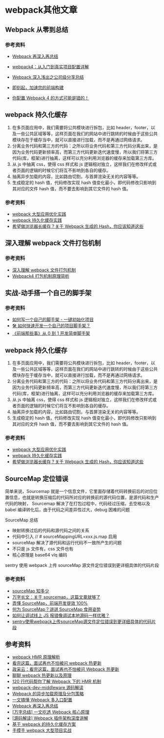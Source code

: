 # webpack其他文章



## Webpack 从零到总结

### 参考资料

-   [Webpack 再深入再总结](https://juejin.cn/post/6844904042066345998)

-   [webpack4：从入门到真实项目配置详解](https://mp.weixin.qq.com/s?__biz=MzA4Nzg0MDM5Nw==&mid=2247484378&idx=1&sn=560a2c50cdd022760972e6e8b6a8e2d8&source=41#wechat_redirect)

-   [Webpack 深入浅出之公司级分享总结](https://mp.weixin.qq.com/s?__biz=Mzk0MDMwMzQyOA==&mid=2247490264&idx=2&sn=a8ff54faabddf8baf5a16140fb770e64&source=41#wechat_redirect)

-   [即刻起，加速您的前端构建](https://juejin.cn/post/6844903796489863181)

-   [你配置 Webpack 4 的方式可能是错的！](https://www.infoq.cn/article/E-Ltr55vDi2Mg16pHilp)



## webpack 持久化缓存

1. 在多页面应用中，我们需要将公共模块进行拆包，比如 header，footer，以及一些公共区域等等，这样页面在我们的网站中进行跳转的时候由于这些公共模块存在于缓存当中，就可以直接进行加载，而不是再通过网络请求。
2. 分离业务代码和第三方的代码：之所以将业务代码和第三方代码分离出来，是因为业务代码更新频率高，而第三方代码更新迭代速度慢，所以我们将第三方代码(库，框架)进行抽离，这样可以充分利用浏览器的缓存来加载第三方库。
3. 从 js 中抽离 css，使得 css 样式和 js 逻辑相对独立，这样我们在修改样式或者页面的逻辑的时候它们将互不影响到各自的缓存。
4. 抽离异步加载的内容，比如路由切割，与首屏渲染无关的内容等等。
5. 生成稳定的 hash 值，代码修改实现 hash 值变化最小，即代码修改只影响到其对应的文件 hash 值，而不要去影响到其它文件的 hash 值。

### 参考资料

-   [webpack 大型应用优化实践](https://zhuanlan.zhihu.com/p/33377189)
-   [webpack 持久化缓存实践](https://github.com/happylindz/blog/issues/7)
-   [希望做浏览器长缓存？关于 Webpack 生成的 Hash，你应该知道这些](https://segmentfault.com/a/1190000011980729)



## 深入理解 webpack 文件打包机制

### 参考资料

-   [深入理解 webpack 文件打包机制](https://github.com/happylindz/blog/issues/6)
-   [Webpack4 打包机制原理简析](https://juejin.cn/post/6844904007463337997)



## 实战-动手搭一个自己的脚手架

### 参考资料

-   [如何写一个自己的脚手架 - 一键初始化项目](https://segmentfault.com/a/1190000020498166)
-   [🛠 如何快速开发一个自己的项目脚手架？](https://segmentfault.com/a/1190000019219648)
-   [《前端那些事》从 0 到 1 开发简单脚手架](https://juejin.cn/post/6844904137709060104)





## webpack 持久化缓存

1. 在多页面应用中，我们需要将公共模块进行拆包，比如 header，footer，以及一些公共区域等等，这样页面在我们的网站中进行跳转的时候由于这些公共模块存在于缓存当中，就可以直接进行加载，而不是再通过网络请求。
2. 分离业务代码和第三方的代码：之所以将业务代码和第三方代码分离出来，是因为业务代码更新频率高，而第三方代码更新迭代速度慢，所以我们将第三方代码(库，框架)进行抽离，这样可以充分利用浏览器的缓存来加载第三方库。
3. 从 js 中抽离 css，使得 css 样式和 js 逻辑相对独立，这样我们在修改样式或者页面的逻辑的时候它们将互不影响到各自的缓存。
4. 抽离异步加载的内容，比如路由切割，与首屏渲染无关的内容等等。
5. 生成稳定的 hash 值，代码修改实现 hash 值变化最小，即代码修改只影响到其对应的文件 hash 值，而不要去影响到其它文件的 hash 值。

### 参考资料

-   [webpack 大型应用优化实践](https://zhuanlan.zhihu.com/p/33377189)
-   [webpack 持久化缓存实践](https://github.com/happylindz/blog/issues/7)
-   [希望做浏览器长缓存？关于 Webpack 生成的 Hash，你应该知道这些](https://segmentfault.com/a/1190000011980729)



## SourceMap 定位错误

简单来说，Sourcemap 就是一个信息文件，它里面存储着代码转换前后的对应位置信息，也就是转换压缩后的代码所对应的转换前的源代码位置，是源代码和生产代码的映射， Sourcemap 解决了在打包过程中，代码经过压缩，去空格以及 babel 编译转化后，由于代码之间差异性过大，debug 困难的问题

SourceMap 总结

-   映射转换过后的代码和源代码之间的关系
-   代码中引入 // # sourceMappingURL=xxx.js.map 启用
-   sourceMap 解决了源代码和运行代码不一致所产生的问题
-   不只是 js 文件有，css 文件也有
-   核心原理是 base64 vlq 编码

sentry 使用 webpack 上传 sourceMap 源文件定位错误到更详细具体的代码片段



### 参考资料

-   [sourceMap 知多少](https://mp.weixin.qq.com/s?__biz=MzI1ODE4NzE1Nw==&mid=2247487962&idx=1&sn=ccaa072d3c6e5bad3689e0edf5590cc1&scene=21#wechat_redirect)
-   [万字长文：关于 sourcemap，这篇文章就够了](https://mp.weixin.qq.com/s/Q8g3ye8owv9HrFFFr7YhsQ)
-   [弄懂 SourceMap，前端开发提效 100%](https://mp.weixin.qq.com/s/kfJ5lqD4M-zT7qSx2sAVUQ)
-   [何为 SourceMap？讲讲 SourceMap 食用姿势](https://juejin.cn/post/7008039749747212319)
-   [如何让调试线上 JS 报错像调试本地源码一样优雅？](https://mp.weixin.qq.com/s/M9TqtDofRzZwR0bb77voEA)
-   [sentry使用webpack上传sourceMap源文件定位错误到更详细具体的代码片段](https://dsx2016.com/?p=1220)



## 参考资料

-   [webpack HMR 原理解析](https://zhuanlan.zhihu.com/p/30669007)
-   [看完这篇，面试再也不怕被问 webpack 热更新](https://mp.weixin.qq.com/s?__biz=MzA4ODUzNTE2Nw==&mid=2451046496&idx=1&sn=42ee37f7bf887096fce5ca1b2aa67b7c&chksm=87c41970b0b39066c3bdd4ef578777ee62c13eb66efef332bbe0b5c39e41a3c965908298e473&mpshare=1&scene=1&srcid=&sharer_sharetime=1572566106309&sharer_shareid=778ad5bf3b27e0078eb105d7277263f6#rd)
-   [政采云：看完这篇，面试再也不怕被问 Webpack 热更新](https://mp.weixin.qq.com/s?__biz=Mzg5NDEyMzA2NQ==&mid=2247486131&idx=1&sn=6f27671a12fcbb848b0c86abd424b098&chksm=c02527e5f752aef395007528c4ae327a3a1a72dda02869bd75e900b60af7caf109413097fabd&scene=126&sessionid=1604365577&key=d3c7cb8eeb23bc839793a9f7aa89b848f9d3e9405efedebb00a4938c963531095873c1ca74df0279d5b3bfabd91f63cbf160005be205715629cbd27a083ca3d78302962db086ac544015904cdb3ee77c71a86a212baa2bc79c287fb82446eaeb80f15515a77cb0e38c3e610a8e5f0667dc341637a790e45cd543d90d229fb12b&ascene=1&uin=MTA0NTY0NDM2MQ%3D%3D&devicetype=Windows+10+x64&version=6300002f&lang=zh_CN&exportkey=Ad7lpr6bKBokHPdrZJObFSQ%3D&pass_ticket=cPm3DUlXru4ZlQeWfx3ViNDvg6L%2FVMcbbCnRaGkVN728bYwfXpkgSy7d%2F6y0gZdy&wx_header=0)
-   [聊聊 webpack 热更新以及原理](https://mp.weixin.qq.com/s/RS5JOqe4Cuqeg_LjhRBMWg)
-   [120 行代码帮你了解 Webpack 下的 HMR 机制](https://mp.weixin.qq.com/s/FMVjQkWQryqea3X6CWM2cw)
-   [webpack-dev-middleware 源码解读](https://mp.weixin.qq.com/s?__biz=MzI0NTE5NzYyMw==&mid=2247484052&idx=1&sn=93842fa46cfe1b0cc86f554caff06d0b&chksm=e9537cccde24f5da2e3e9e36b3fc0583ff97a54f2e9264cad0d902c559fda6ce5805150e17e3&mpshare=1&scene=1&srcid=&sharer_sharetime=1584923003884&sharer_shareid=778ad5bf3b27e0078eb105d7277263f6#rd)
-   [Webpack 的异步加载原理及分包策略](https://mp.weixin.qq.com/s/sYppiGPoWaWhRnnCpuPqFw)
-   [一文搞懂 Webpack 多入口配置](https://mp.weixin.qq.com/s?__biz=MzA4Nzg0MDM5Nw==&mid=2247484467&idx=1&sn=c0c41d40f804a6b699aa2c206dac648d&source=41#wechat_redirect)
-   [Webpack 再深入再总结](https://juejin.cn/post/6844904042066345998)
-   [[万字总结] 一文吃透 Webpack 核心原理](https://mp.weixin.qq.com/s/e7oKV7sBqCpZQAj-8fG3Dg)
-   [[源码解读] Webpack 插件架构深度讲解](https://zhuanlan.zhihu.com/p/367931462)
-   [基于 webpack 的持久化缓存方案](https://github.com/soda-x/blog/issues/9)
-   [手摸手 webpack 大型项目实战](https://mp.weixin.qq.com/s?__biz=MzIxNjgwMDIzMA==&mid=2247484575&idx=1&sn=32124917711e780c18d57b0eb2816daf&chksm=9782ca16a0f54300ecbd61fa08dd11b8f248dbfcbe573e7ab36ce8bf22000f126dff28bfe443&mpshare=1&scene=1&srcid=&sharer_sharetime=1576542483555&sharer_shareid=778ad5bf3b27e0078eb105d7277263f6#rd)
